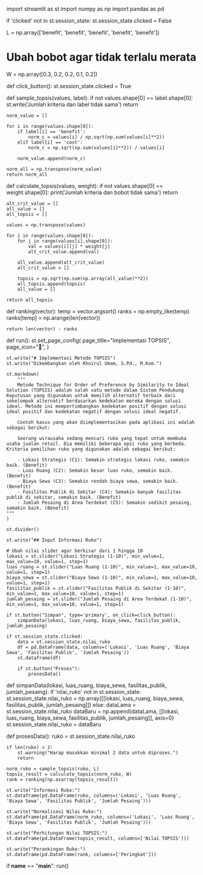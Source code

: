 import streamlit as st
import numpy as np
import pandas as pd

if 'clicked' not in st.session_state:
    st.session_state.clicked = False

L = np.array(['benefit', 'benefit', 'benefit', 'benefit', 'benefit'])

# Ubah bobot agar tidak terlalu merata
W = np.array([0.3, 0.2, 0.2, 0.1, 0.2])

def click_button():
    st.session_state.clicked = True

def sample_topsis(values, label):
    if not values.shape[0] == label.shape[0]:
        st.write('Jumlah kriteria dan label tidak sama')
        return

    norm_value = []

    for i in range(values.shape[0]):
        if label[i] == 'benefit':
            norm_c = values[i] / np.sqrt(np.sum(values[i]**2))
        elif label[i] == 'cost':
            norm_c = np.sqrt(np.sum(values[i]**2)) / values[i]

        norm_value.append(norm_c)

    norm_all = np.transpose(norm_value)
    return norm_all

def calculate_topsis(values, weight):
    if not values.shape[0] == weight.shape[0]:
        print('Jumlah kriteria dan bobot tidak sama')
        return

    alt_crit_value = []
    all_value = []
    all_topsis = []

    values = np.transpose(values)

    for i in range(values.shape[0]):
        for j in range(values[i].shape[0]):
            val = values[i][j] * weight[j]
            alt_crit_value.append(val)

        all_value.append(alt_crit_value)
        alt_crit_value = []

        topsis = np.sqrt(np.sum(np.array(all_value)**2))
        all_topsis.append(topsis)
        all_value = []

    return all_topsis

def ranking(vector):
    temp = vector.argsort()
    ranks = np.empty_like(temp)
    ranks[temp] = np.arange(len(vector))

    return len(vector) - ranks

def run():
    st.set_page_config(
        page_title="Implementasi TOPSIS",
        page_icon="🏢",
    )

    st.write("# Implementasi Metode TOPSIS")
    st.write("Dikembangkan oleh Khoirul Umam, S.Pd., M.Kom.")

    st.markdown(
        """
        Metode Technique for Order of Preference by Similarity to Ideal Solution (TOPSIS) adalah salah satu metode dalam Sistem Pendukung Keputusan yang digunakan untuk memilih alternatif terbaik dari sekelompok alternatif berdasarkan kedekatan mereka dengan solusi ideal. Metode ini mempertimbangkan kedekatan positif dengan solusi ideal positif dan kedekatan negatif dengan solusi ideal negatif.
        
        Contoh kasus yang akan diimplementasikan pada aplikasi ini adalah sebagai berikut:

        Seorang wirausaha sedang mencari ruko yang tepat untuk membuka usaha jualan retail. Dia memiliki beberapa opsi ruko yang berbeda. Kriteria pemilihan ruko yang digunakan adalah sebagai berikut:

        - Lokasi Strategis (C1): Semakin strategis lokasi ruko, semakin baik. (Benefit)
        - Luas Ruang (C2): Semakin besar luas ruko, semakin baik. (Benefit)
        - Biaya Sewa (C3): Semakin rendah biaya sewa, semakin baik. (Benefit)
        - Fasilitas Publik di Sekitar (C4): Semakin banyak fasilitas publik di sekitar, semakin baik. (Benefit)
        - Jumlah Pesaing di Area Terdekat (C5): Semakin sedikit pesaing, semakin baik. (Benefit)
    """
    )

    st.divider()

    st.write("## Input Informasi Ruko")

    # Ubah nilai slider agar berkisar dari 1 hingga 10
    lokasi = st.slider("Lokasi Strategis (1-10)", min_value=1, max_value=10, value=1, step=1)
    luas_ruang = st.slider("Luas Ruang (1-10)", min_value=1, max_value=10, value=1, step=1)
    biaya_sewa = st.slider("Biaya Sewa (1-10)", min_value=1, max_value=10, value=1, step=1)
    fasilitas_publik = st.slider("Fasilitas Publik di Sekitar (1-10)", min_value=1, max_value=10, value=1, step=1)
    jumlah_pesaing = st.slider("Jumlah Pesaing di Area Terdekat (1-10)", min_value=1, max_value=10, value=1, step=1)

    if st.button("Simpan", type='primary', on_click=click_button):
        simpanData(lokasi, luas_ruang, biaya_sewa, fasilitas_publik, jumlah_pesaing)
    
    if st.session_state.clicked:
        data = st.session_state.nilai_ruko
        df = pd.DataFrame(data, columns=('Lokasi', 'Luas Ruang', 'Biaya Sewa', 'Fasilitas Publik', 'Jumlah Pesaing'))
        st.dataframe(df)

        if st.button("Proses"):
            prosesData()


def simpanData(lokasi, luas_ruang, biaya_sewa, fasilitas_publik, jumlah_pesaing):
    if 'nilai_ruko' not in st.session_state:
        st.session_state.nilai_ruko = np.array([[lokasi, luas_ruang, biaya_sewa, fasilitas_publik, jumlah_pesaing]])
    else:
        dataLama = st.session_state.nilai_ruko
        dataBaru = np.append(dataLama, [[lokasi, luas_ruang, biaya_sewa, fasilitas_publik, jumlah_pesaing]], axis=0)
        st.session_state.nilai_ruko = dataBaru

def prosesData():
    ruko = st.session_state.nilai_ruko

    if len(ruko) < 2:
        st.warning("Harap masukkan minimal 2 data untuk diproses.")
        return

    norm_ruko = sample_topsis(ruko, L)
    topsis_result = calculate_topsis(norm_ruko, W)
    rank = ranking(np.asarray(topsis_result))

    st.write("Informasi Ruko:")
    st.dataframe(pd.DataFrame(ruko, columns=('Lokasi', 'Luas Ruang', 'Biaya Sewa', 'Fasilitas Publik', 'Jumlah Pesaing')))

    st.write("Normalisasi Nilai Ruko:")
    st.dataframe(pd.DataFrame(norm_ruko, columns=('Lokasi', 'Luas Ruang', 'Biaya Sewa', 'Fasilitas Publik', 'Jumlah Pesaing')))

    st.write("Perhitungan Nilai TOPSIS:")
    st.dataframe(pd.DataFrame(topsis_result, columns=['Nilai TOPSIS']))

    st.write("Perankingan Ruko:")
    st.dataframe(pd.DataFrame(rank, columns=['Peringkat']))


if __name__ == "__main__":
    run()
